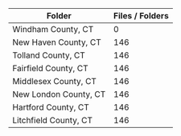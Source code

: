 | Folder                |   Files / Folders |
|-----------------------|-------------------|
| Windham County, CT    |                 0 |
| New Haven County, CT  |               146 |
| Tolland County, CT    |               146 |
| Fairfield County, CT  |               146 |
| Middlesex County, CT  |               146 |
| New London County, CT |               146 |
| Hartford County, CT   |               146 |
| Litchfield County, CT |               146 |